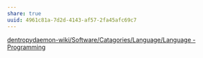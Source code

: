 ```yaml
---
share: true
uuid: 4961c81a-7d2d-4143-af57-2fa45afc69c7
---
```

[dentropydaemon-wiki/Software/Catagories/Language/Language - Programming](/undefined)